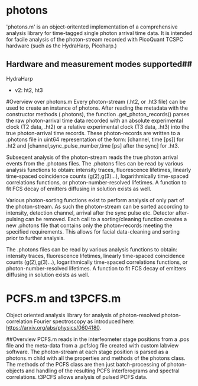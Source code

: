 # photons
'photons.m' is an object-oritented implementation of a comprehensive
analysis library for time-tagged single photon arrival time data. It is intended 
for facile analysis of the photon-stream recorded with PicoQuant TCSPC hardware (such
as the HydraHarp, Picoharp.)


## Hardware and measurement modes supported##
HydraHarp
* v2: ht2, ht3

#Overview over photons.m
Every photon-stream (.ht2, or .ht3 file) can be used to create an instance of photons.
After reading the metadata with the constructor methods (.photons), the function
.get_photon_records() parses the raw photon-arrival time data recorded with an 
absolute experimental clock (T2 data, .ht2) or a relative
experimental clock (T3 data, .ht3) into the true photon-arrival time
records. These photon-records are written to a .photons
file in uint64 representation of the form: [channel, time [ps]] for .ht2 and 
[channel,sync_pulse_number,time [ps] after the sync] for .ht3.

Subseqent analysis of the photon-stream reads the true photon arrival 
events from the .photons files. The .photons files can be read by various analysis 
functions to obtain: intensity traces, fluorescence lifetimes, linearly time-spaced
coincidence counts (g(2),g(3)...), logarithmically time-spaced
correlations functions, or photon-number-resolved lifetimes. A function
to fit FCS decay of emitters diffusing in solution exists as well. 

Various photon-sorting functions exist to perform analysis of only part of the photon-stream.
As such the photon-stream can be sorted according to intensity, 
detection channel, arrival after the sync pulse etc. Detector after-pulsing
can be removed. Each call to a sorting/cleaning function creates a new 
.photons file that contains only the photon-records meeting the specified 
requirements. This allows for facial data-cleaning and sorting prior to further analysis. 

The .photons files can be read by various analysis functions to obtain:
intensity traces, fluorescence lifetimes, linearly time-spaced
coincidence counts (g(2),g(3)...), logarithmically time-spaced
correlations functions, or photon-number-resolved lifetimes. A function
to fit FCS decay of emitters diffusing in solution exists as well. 

# PCFS.m and t3PCFS.m
Object oriented analysis library for analysis of photon-resolved photon-correlation Fourier spectroscopy as 
introduced here: https://arxiv.org/abs/physics/0604180. 

##Overview
PCFS.m reads in the interfeometer stage positions from a .pos file and the  meta-data from a .pcfslog file created with
custom labview software. The photon-stream at each stage position is parsed as a photons.m child with all the properties and
methods of the photons class. The methods of the PCFS class are then just batch-processing of photon-objects and handling of the
resulting PCFS interferograms and spectral correlations. t3PCFS allows analysis of pulsed PCFS data. 



